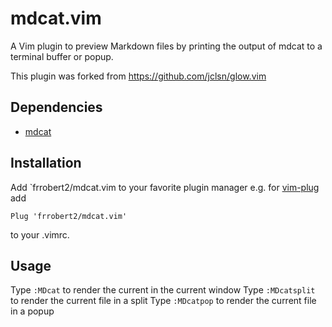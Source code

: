 # mdcat.vim

A Vim plugin to preview Markdown files by printing the output of mdcat to a terminal buffer or popup.

This plugin was forked from https://github.com/jclsn/glow.vim  

## Dependencies

- [mdcat](https://github.com/swsnr/mdcat)

## Installation

Add `frrobert2/mdcat.vim to your favorite plugin manager e.g. for [vim-plug](https://github.com/junegunn/vim-plug) add

```
Plug 'frrobert2/mdcat.vim'

```

to your .vimrc.

## Usage

Type `:MDcat` to render the current in the current window
Type `:MDcatsplit` to render the current file in a split
Type `:MDcatpop` to render the current file in a popup
